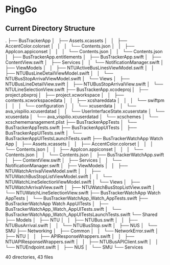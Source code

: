 # PingGo

## Current Directory Structure
.
├── BusTrackerApp
│   ├── Assets.xcassets
│   │   ├── AccentColor.colorset
│   │   │   └── Contents.json
│   │   ├── AppIcon.appiconset
│   │   │   └── Contents.json
│   │   └── Contents.json
│   ├── BusTrackerApp.entitlements
│   ├── BusTrackerApp.swift
│   ├── ContentView.swift
│   ├── Services
│   │   └── NotificationManager.swift
│   ├── ViewModels
│   │   ├── NTUActiveBusLinesViewModel.swift
│   │   ├── NTUBusLineDetailViewModel.swift
│   │   └── NTUBusStopArrivalViewModel.swift
│   └── Views
│       ├── NTUBusLineDetailView.swift
│       ├── NTUBusStopArrivalView.swift
│       └── NTULineSelectionView.swift
├── BusTrackerApp.xcodeproj
│   ├── project.pbxproj
│   ├── project.xcworkspace
│   │   ├── contents.xcworkspacedata
│   │   ├── xcshareddata
│   │   │   └── swiftpm
│   │   │       └── configuration
│   │   └── xcuserdata
│   │       └── ava_vispilio.xcuserdatad
│   │           └── UserInterfaceState.xcuserstate
│   └── xcuserdata
│       └── ava_vispilio.xcuserdatad
│           └── xcschemes
│               └── xcschememanagement.plist
├── BusTrackerAppTests
│   └── BusTrackerAppTests.swift
├── BusTrackerAppUITests
│   ├── BusTrackerAppUITests.swift
│   └── BusTrackerAppUITestsLaunchTests.swift
├── BusTrackerWatchApp Watch App
│   ├── Assets.xcassets
│   │   ├── AccentColor.colorset
│   │   │   └── Contents.json
│   │   ├── AppIcon.appiconset
│   │   │   └── Contents.json
│   │   └── Contents.json
│   ├── BusTrackerWatchApp.swift
│   ├── ContentView.swift
│   ├── Services
│   │   └── NotificationManager.swift
│   ├── ViewModels
│   │   ├── NTUWatchArrivalViewModel.swift
│   │   ├── NTUWatchBusStopListViewModel.swift
│   │   └── NTUWatchLineSelectionViewModel.swift
│   └── Views
│       ├── NTUWatchArrivalView.swift
│       ├── NTUWatchBusStopListView.swift
│       └── NTUWatchLineSelectionView.swift
├── BusTrackerWatchApp Watch AppTests
│   └── BusTrackerWatchApp_Watch_AppTests.swift
├── BusTrackerWatchApp Watch AppUITests
│   ├── BusTrackerWatchApp_Watch_AppUITests.swift
│   └── BusTrackerWatchApp_Watch_AppUITestsLaunchTests.swift
└── Shared
    ├── Models
    │   ├── NTU
    │   │   ├── NTUBus.swift
    │   │   ├── NTUBusArrival.swift
    │   │   └── NTUBusStop.swift
    │   ├── NUS
    │   └── SMU
    ├── Networking
    │   ├── Common
    │   │   └── NetworkError.swift
    │   ├── NTU
    │   │   ├── APIResponseWrappers.swift
    │   │   ├── NTUAPIResponseWrappers.swift
    │   │   ├── NTUBusAPIClient.swift
    │   │   └── NTUEndpoint.swift
    │   ├── NUS
    │   └── SMU
    └── Services

40 directories, 43 files
